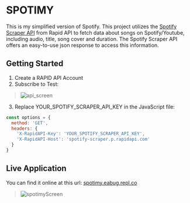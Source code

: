 # SPOTIMY
This is my simplified version of Spotify. 
This project utilizes the [Spotify Scraper API](https://rapidapi.com/DataFanatic/api/spotify-scraper/) from Rapid API to fetch data about songs on Spotify/Youtube, 
including audio, title, song cover and duration. The Spotify Scraper API offers an easy-to-use json response to access this information.<br>

## Getting Started
1. Create a RAPID API Account
2. Subscribe to Test:
> ![api_screen](https://github.com/AnouarElKihal/spotimy/assets/68613907/a9f0dae7-f678-43c6-aa76-dc5366a908eb)
3. Replace YOUR_SPOTIFY_SCRAPER_API_KEY in the JavaScript file:
```javascript
const options = {
  method: 'GET',
  headers: {
    'X-RapidAPI-Key': 'YOUR_SPOTIFY_SCRAPER_API_KEY',
    'X-RapidAPI-Host': 'spotify-scraper.p.rapidapi.com'
  }
}
```

## Live Application
You can find it online at this url: [spotimy.eabug.repl.co](https://spotimy.eabug.repl.co)
> ![spotimyScreen](https://github.com/AnouarElKihal/spotimy/assets/68613907/fc11ebb1-5adb-46f1-ba43-34da58fc7609)

